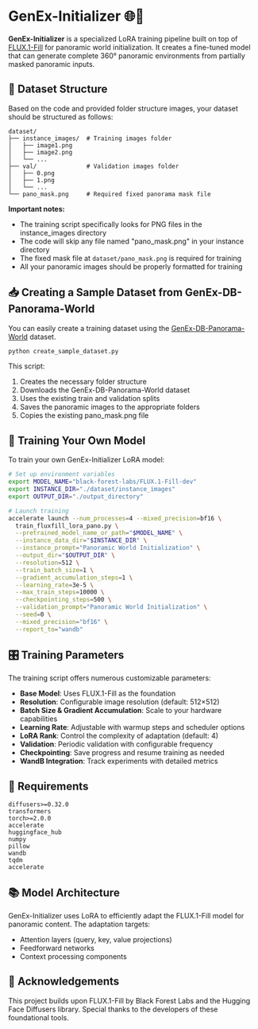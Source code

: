# GenEx-Initializer 🌐🎨

**GenEx-Initializer** is a specialized LoRA training pipeline built on top of [FLUX.1-Fill](https://huggingface.co/black-forest-labs/FLUX.1-Fill-dev) for panoramic world initialization.
It creates a fine-tuned model that can generate complete 360° panoramic environments from partially masked panoramic inputs.

## 📂 Dataset Structure

Based on the code and provided folder structure images, your dataset should be structured as follows:

```
dataset/
├── instance_images/  # Training images folder
│   ├── image1.png
│   ├── image2.png
│   └── ...
├── val/              # Validation images folder
│   ├── 0.png
│   ├── 1.png
│   └── ...
└── pano_mask.png     # Required fixed panorama mask file
```

**Important notes:**
- The training script specifically looks for PNG files in the instance_images directory
- The code will skip any file named "pano_mask.png" in your instance directory
- The fixed mask file at `dataset/pano_mask.png` is required for training
- All your panoramic images should be properly formatted for training


## 📥 Creating a Sample Dataset from GenEx-DB-Panorama-World

You can easily create a training dataset using the [GenEx-DB-Panorama-World](https://huggingface.co/datasets/genex-world/GenEx-DB-Panorama-World) dataset. 

```python
python create_sample_dataset.py
```

This script:
1. Creates the necessary folder structure
2. Downloads the GenEx-DB-Panorama-World dataset
3. Uses the existing train and validation splits
4. Saves the panoramic images to the appropriate folders
5. Copies the existing pano_mask.png file



## 🚀 Training Your Own Model

To train your own GenEx-Initializer LoRA model:

```bash
# Set up environment variables
export MODEL_NAME="black-forest-labs/FLUX.1-Fill-dev"
export INSTANCE_DIR="./dataset/instance_images"
export OUTPUT_DIR="./output_directory"

# Launch training
accelerate launch --num_processes=4 --mixed_precision=bf16 \
  train_fluxfill_lora_pano.py \
  --pretrained_model_name_or_path="$MODEL_NAME" \
  --instance_data_dir="$INSTANCE_DIR" \
  --instance_prompt="Panoramic World Initialization" \
  --output_dir="$OUTPUT_DIR" \
  --resolution=512 \
  --train_batch_size=1 \
  --gradient_accumulation_steps=1 \
  --learning_rate=3e-5 \
  --max_train_steps=10000 \
  --checkpointing_steps=500 \
  --validation_prompt="Panoramic World Initialization" \
  --seed=0 \
  --mixed_precision="bf16" \
  --report_to="wandb"
```

## 🎛️ Training Parameters

The training script offers numerous customizable parameters:

- **Base Model**: Uses FLUX.1-Fill as the foundation
- **Resolution**: Configurable image resolution (default: 512×512)
- **Batch Size & Gradient Accumulation**: Scale to your hardware capabilities 
- **Learning Rate**: Adjustable with warmup steps and scheduler options
- **LoRA Rank**: Control the complexity of adaptation (default: 4)
- **Validation**: Periodic validation with configurable frequency
- **Checkpointing**: Save progress and resume training as needed
- **WandB Integration**: Track experiments with detailed metrics

## 🔧 Requirements

```
diffusers>=0.32.0
transformers
torch>=2.0.0
accelerate
huggingface_hub
numpy
pillow
wandb
tqdm
accelerate
```

## 📚 Model Architecture

GenEx-Initializer uses LoRA to efficiently adapt the FLUX.1-Fill model for panoramic content. The adaptation targets:

- Attention layers (query, key, value projections)
- Feedforward networks
- Context processing components

## 🙏 Acknowledgements

This project builds upon FLUX.1-Fill by Black Forest Labs and the Hugging Face Diffusers library. Special thanks to the developers of these foundational tools.
